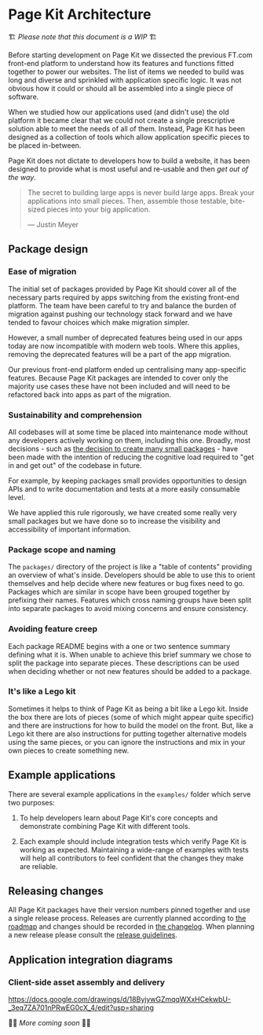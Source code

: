 # Page Kit Architecture

🏗 _Please note that this document is a WIP_ 🏗

Before starting development on Page Kit we dissected the previous FT.com front-end platform to understand how its features and functions fitted together to power our websites. The list of items we needed to build was long and diverse and sprinkled with application specific logic. It was not obvious how it could or should all be assembled into a single piece of software.

When we studied how our applications used (and didn't use) the old platform it became clear that we could not create a single prescriptive solution able to meet the needs of all of them. Instead, Page Kit has been designed as a collection of tools which allow application specific pieces to be placed in-between.

Page Kit does not dictate to developers how to build a website, it has been designed to provide what is most useful and re-usable and then _get out of the way_.

> The secret to building large apps is never build large apps. Break your applications into small pieces. Then, assemble those testable, bite-sized pieces into your big application.
>
> — Justin Meyer


## Package design

### Ease of migration

The initial set of packages provided by Page Kit should cover all of the necessary parts required by apps switching from the existing front-end platform. The team have been careful to try and balance the burden of migration against pushing our technology stack forward and we have tended to favour choices which make migration simpler.

However, a small number of deprecated features being used in our apps today are now incompatible with modern web tools. Where this applies, removing the deprecated features will be a part of the app migration.

Our previous front-end platform ended up centralising many app-specific features. Because Page Kit packages are intended to cover only the majority use cases these have not been included and will need to be refactored back into apps as part of the migration.

### Sustainability and comprehension

All codebases will at some time be placed into maintenance mode without any developers actively working on them, including this one. Broadly, most decisions - such as [the decision to create many small packages](docs/design-decisions/many-small-packages.md) - have been made with the intention of reducing the cognitive load required to "get in and get out" of the codebase in future.

For example, by keeping packages small provides opportunities to design APIs and to write documentation and tests at a more easily consumable level.

We have applied this rule rigorously, we have created some really very small packages but we have done so to increase the visibility and accessibility of important information.

### Package scope and naming

The `packages/` directory of the project is like a "table of contents" providing an overview of what's inside. Developers should be able to use this to orient themselves and help decide where new features or bug fixes need to go. Packages which are similar in scope have been grouped together by prefixing their names. Features which cross naming groups have been split into separate packages to avoid mixing concerns and ensure consistency.

### Avoiding feature creep

Each package README begins with a one or two sentence summary defining what it is. When unable to achieve this brief summary we chose to split the package into separate pieces. These descriptions can be used when deciding whether or not new features should be added to a package.

### It's like a Lego kit

Sometimes it helps to think of Page Kit as being a bit like a Lego kit. Inside the box there are lots of pieces (some of which might appear quite specific) and there are instructions for how to build the model on the front. But, like a Lego kit there are also instructions for putting together alternative models using the same pieces, or you can ignore the instructions and mix in your own pieces to create something new.


## Example applications

There are several example applications in the `examples/` folder which serve two purposes:

1. To help developers learn about Page Kit's core concepts and demonstrate combining Page Kit with different tools.

2. Each example should include integration tests which verify Page Kit is working as expected. Maintaining a wide-range of examples with tests will help all contributors to feel confident that the changes they make are reliable.


## Releasing changes

All Page Kit packages have their version numbers pinned together and use a single release process. Releases are currently planned according to [the roadmap](roadmap.md) and changes should be recorded in [the changelog](changelog.md). When planning a new release please consult the [release guidelines](release-guidelines.md).


## Application integration diagrams

### Client-side asset assembly and delivery

https://docs.google.com/drawings/d/18ByjywGZmqqWXxHCekwbU-_3eq7ZA701nPRwEG0cX_4/edit?usp=sharing

👷‍♀️ _More coming soon_ 👷‍♂️
